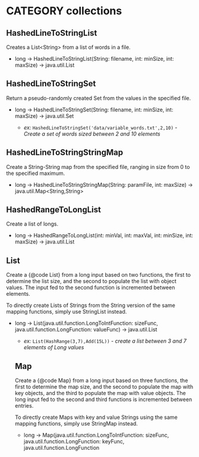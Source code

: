 # CATEGORY collections
## HashedLineToStringList

Creates a List&lt;String&gt; from a list of words in a file.

- long -> HashedLineToStringList(String: filename, int: minSize, int: maxSize) -> java.util.List

## HashedLineToStringSet

Return a pseudo-randomly created Set from the values in
the specified file.

- long -> HashedLineToStringSet(String: filename, int: minSize, int: maxSize) -> java.util.Set<String>
  - *ex:* `HashedLineToStringSet('data/variable_words.txt',2,10)` - *Create a set of words sized between 2 and 10 elements*

## HashedLineToStringStringMap

Create a String-String map from the specified file, ranging in size
from 0 to the specified maximum.

- long -> HashedLineToStringStringMap(String: paramFile, int: maxSize) -> java.util.Map<String,String>

## HashedRangeToLongList

Create a list of longs.

- long -> HashedRangeToLongList(int: minVal, int: maxVal, int: minSize, int: maxSize) -> java.util.List<Long>

## List

Create a {@code List} from a long input
based on two functions, the first to
determine the list size, and the second to populate the list with
object values. The input fed to the second function is incremented
between elements.

To directly create Lists of Strings from the String version of the same
mapping functions, simply use StringList instead.

- long -> List(java.util.function.LongToIntFunction: sizeFunc, java.util.function.LongFunction<Object>: valueFunc) -> java.util.List<Object>
  - *ex:* `List(HashRange(3,7),Add(15L))` - *create a list between 3 and 7 elements of Long values*

## Map

Create a {@code Map} from a long input based on three functions,
the first to determine the map size, and the second to populate
the map with key objects, and the third to populate the map with
value objects. The long input fed to the second and third functions
is incremented between entries.

To directly create Maps with key and value Strings using the same
mapping functions, simply use StringMap instead.

- long -> Map(java.util.function.LongToIntFunction: sizeFunc, java.util.function.LongFunction<Object>: keyFunc, java.util.function.LongFunction<Object>: valueFunc) -> java.util.Map<Object,Object>
  - *ex:* `Map(HashRange(3,7),NumberNameToString(),HashRange(1300,1700))` - *create a map of size 3-7 entries, with a key of type string and a value of type int (Integer by autoboxing)*
- long -> Map(java.util.function.LongFunction<Object>... objfuncs) -> java.util.Map<Object,Object>
  - *ex:* `Map(NumberNameToString(),HashRange(1300,1700),NumberNameToString(),HashRange(3,7))` - *create a map of size 2, with a specific function for each key and each value*

## Set

Create a {@code Set} from a long input based on two functions,
the first to determine the set size, and the second to populate
the set with object values. The input fed to the second function
is incremented between elements.

To create Sets of Strings from the String version of the same
mapping functions, simply use StringSet instead.

- long -> Set(java.util.function.LongToIntFunction: sizeFunc, java.util.function.LongFunction<Object>: valueFunc) -> java.util.Set<Object>
  - *ex:* `Set(HashRange(3,7),Add(15L))` - *create a set between 3 and 7 elements of Long values*

## StringList

Create a {@code List<String>} from a long value,
based on two functions, the first to
determine the list size, and the second to populate the list with
String values. The input fed to the second function is incremented
between elements. Regardless of the object type provided by the
second function, Object#toString() is used to get
the value to add to the list.

To create Lists of any type of object simply use List with
an specific value mapping function.

- long -> StringList(java.util.function.LongToIntFunction: sizeFunc, java.util.function.LongFunction<Object>: valueFunc) -> java.util.List<String>
  - *ex:* `StringList(HashRange(3,7),Add(15L))` - *create a list between 3 and 7 elements of String representations of Long values*

## StringMap

Create a {@code Map<String,String>} from a long input
based on three functions,
the first to determine the map size, and the second to populate
the map with key objects, and the third to populate the map with
value objects. The long input fed to the second and third functions
is incremented between entries. Regardless of the object type provided
by the second and third functions, Object#toString()
is used to determine the key and value to add to the map.

To create Maps of any key and value types, simply use Map with
an specific key and value mapping functions.

- long -> StringMap(java.util.function.LongToIntFunction: sizeFunc, java.util.function.LongFunction<Object>: keyFunc, java.util.function.LongFunction<Object>: valueFunc) -> java.util.Map<String,String>
  - *ex:* `StringMap(HashRange(3,7),NumberNameToString(),HashRange(1300,1700))` - *create a map of size 3-7 entries, with a key of type string and a value of type int (Integer by autoboxing)*
- long -> StringMap(java.util.function.LongFunction<Object>... objfuncs) -> java.util.Map<String,String>
  - *ex:* `StringMap(NumberNameToString(),HashRange(1300,1700),NumberNameToString(),HashRange(3,7))` - *create a map of size 2, with a specific function for each key and each value*

## StringSet

Create a {@code Set<String>} from a long
based on two functions, the first to
determine the set size, and the second to populate the set with
String values. The input fed to the second function is incremented
between elements. Regardless of the object type provided by the
second function, Object#toString() is used to get
the value to add to the list.

To create Sets of any type of object simply use Set with
a specific value mapping function.

- long -> StringSet(java.util.function.LongToIntFunction: sizeFunc, java.util.function.LongFunction<Object>: valueFunc) -> java.util.Set<String>
  - *ex:* `StringSet(HashRange(3,7),Add(15L))` - *create a set between 3 and 7 elements of String representations of Long values*

